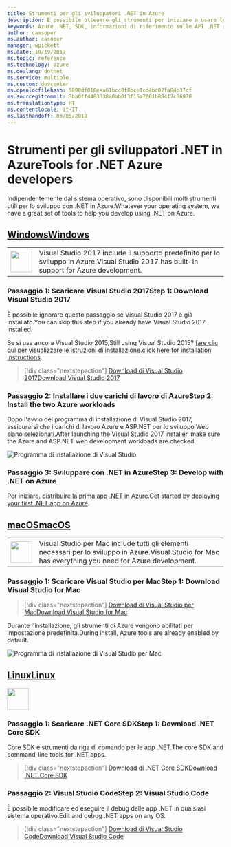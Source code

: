 ```yaml
---
title: Strumenti per gli sviluppatori .NET in Azure
description: È possibile ottenere gli strumenti per iniziare a usare le librerie .NET di Azure da un ambiente Windows, Linux o Mac.
keywords: Azure .NET, SDK, informazioni di riferimento sulle API .NET di Azure, libreria di classi .NET di Azure
author: camsoper
ms.author: casoper
manager: wpickett
ms.date: 10/19/2017
ms.topic: reference
ms.technology: azure
ms.devlang: dotnet
ms.service: multiple
ms.custom: devcenter
ms.openlocfilehash: 5890df018eea61bcc0f8bce1cd4bc02fa84b37cf
ms.sourcegitcommit: 3ba0ff4463338a0ab0f3f15a7601b89417c06970
ms.translationtype: HT
ms.contentlocale: it-IT
ms.lasthandoff: 03/05/2018
---
```

# <a name="tools-for-net-azure-developers"></a><span data-ttu-id="0dd7c-104">Strumenti per gli sviluppatori .NET in Azure</span><span class="sxs-lookup"><span data-stu-id="0dd7c-104">Tools for .NET Azure developers</span></span>

<span data-ttu-id="0dd7c-105">Indipendentemente dal sistema operativo, sono disponibili molti strumenti utili per lo sviluppo con .NET in Azure.</span><span class="sxs-lookup"><span data-stu-id="0dd7c-105">Whatever your operating system, we have a great set of tools to help you develop using .NET on Azure.</span></span>

## <a name="windowstabwindows"></a>[<span data-ttu-id="0dd7c-106">Windows</span><span class="sxs-lookup"><span data-stu-id="0dd7c-106">Windows</span></span>](#tab/windows)

<table>
  <tr>
    <td width="50">
        <img src="https://docs.microsoft.com/en-us/media/logos/logo_vs-ide.svg" width="50" height="50"></img>
    </td>
    <td>
<span data-ttu-id="0dd7c-107">Visual Studio 2017 include il supporto predefinito per lo sviluppo in Azure.</span><span class="sxs-lookup"><span data-stu-id="0dd7c-107">Visual Studio 2017 has built-in support for Azure development.</span></span>
    </td>
  </tr>
</table>

### <a name="step-1-download-visual-studio-2017"></a><span data-ttu-id="0dd7c-108">Passaggio 1: Scaricare Visual Studio 2017</span><span class="sxs-lookup"><span data-stu-id="0dd7c-108">Step 1: Download Visual Studio 2017</span></span>

<span data-ttu-id="0dd7c-109">È possibile ignorare questo passaggio se Visual Studio 2017 è già installato.</span><span class="sxs-lookup"><span data-stu-id="0dd7c-109">You can skip this step if you already have Visual Studio 2017 installed.</span></span>

<span data-ttu-id="0dd7c-110">Se si usa ancora Visual Studio 2015,</span><span class="sxs-lookup"><span data-stu-id="0dd7c-110">Still using Visual Studio 2015?</span></span>  <span data-ttu-id="0dd7c-111">[fare clic qui per visualizzare le istruzioni di installazione](dotnet-sdk-vs2015-install.md).</span><span class="sxs-lookup"><span data-stu-id="0dd7c-111">[click here for installation instructions](dotnet-sdk-vs2015-install.md).</span></span>

> [!div class="nextstepaction"]
> [<span data-ttu-id="0dd7c-112">Download di Visual Studio 2017</span><span class="sxs-lookup"><span data-stu-id="0dd7c-112">Download Visual Studio 2017</span></span>](https://www.visualstudio.com/downloads/)


### <a name="step-2-install-the-two-azure-workloads"></a><span data-ttu-id="0dd7c-113">Passaggio 2: Installare i due carichi di lavoro di Azure</span><span class="sxs-lookup"><span data-stu-id="0dd7c-113">Step 2: Install the two Azure workloads</span></span>

<span data-ttu-id="0dd7c-114">Dopo l'avvio del programma di installazione di Visual Studio 2017, assicurarsi che i carichi di lavoro Azure e ASP.NET per lo sviluppo Web siano selezionati.</span><span class="sxs-lookup"><span data-stu-id="0dd7c-114">After launching the Visual Studio 2017 installer, make sure the Azure and ASP.NET web development workloads are checked.</span></span>

![Programma di installazione di Visual Studio](media/dotnet-tools/azure-workloads.png)

### <a name="step-3-develop-with-net-on-azure"></a><span data-ttu-id="0dd7c-116">Passaggio 3: Sviluppare con .NET in Azure</span><span class="sxs-lookup"><span data-stu-id="0dd7c-116">Step 3: Develop with .NET on Azure</span></span>

<span data-ttu-id="0dd7c-117">Per iniziare. [distribuire la prima app .NET in Azure](https://docs.microsoft.com/azure/app-service-web/app-service-web-get-started-dotnet).</span><span class="sxs-lookup"><span data-stu-id="0dd7c-117">Get started by [deploying your first .NET app on Azure](https://docs.microsoft.com/azure/app-service-web/app-service-web-get-started-dotnet).</span></span>


## <a name="macostabmacos"></a>[<span data-ttu-id="0dd7c-118">macOS</span><span class="sxs-lookup"><span data-stu-id="0dd7c-118">macOS</span></span>](#tab/macos)
<table>
  <tr>
    <td width="50">
        <img src="https://docs.microsoft.com/en-us/media/logos/logo_vs-mac.svg" width="50" height="50"></img>
    </td>
    <td>
<span data-ttu-id="0dd7c-119">Visual Studio per Mac include tutti gli elementi necessari per lo sviluppo in Azure.</span><span class="sxs-lookup"><span data-stu-id="0dd7c-119">Visual Studio for Mac has everything you need for Azure development.</span></span>
    </td>
  </tr>
</table>


### <a name="step-1-download-visual-studio-for-mac"></a><span data-ttu-id="0dd7c-120">Passaggio 1: Scaricare Visual Studio per Mac</span><span class="sxs-lookup"><span data-stu-id="0dd7c-120">Step 1: Download Visual Studio for Mac</span></span>

> [!div class="nextstepaction"]
> [<span data-ttu-id="0dd7c-121">Download di Visual Studio per Mac</span><span class="sxs-lookup"><span data-stu-id="0dd7c-121">Download Visual Studio for Mac</span></span>](https://www.visualstudio.com/vs/visual-studio-mac/)

<span data-ttu-id="0dd7c-122">Durante l'installazione, gli strumenti di Azure vengono abilitati per impostazione predefinita.</span><span class="sxs-lookup"><span data-stu-id="0dd7c-122">During install, Azure tools are already enabled by default.</span></span>

![Programma di installazione di Visual Studio per Mac](media/dotnet-tools/azure-vsmac.png)

## <a name="linuxtablinux"></a>[<span data-ttu-id="0dd7c-124">Linux</span><span class="sxs-lookup"><span data-stu-id="0dd7c-124">Linux</span></span>](#tab/linux)

<img src="https://docs.microsoft.com/en-us/visualstudio/products/images/vs-code.svg" width="50" height="50"></img>

### <a name="step-1-download-net-core-sdk"></a><span data-ttu-id="0dd7c-125">Passaggio 1: Scaricare .NET Core SDK</span><span class="sxs-lookup"><span data-stu-id="0dd7c-125">Step 1: Download .NET Core SDK</span></span>

<span data-ttu-id="0dd7c-126">Core SDK e strumenti da riga di comando per le app .NET.</span><span class="sxs-lookup"><span data-stu-id="0dd7c-126">The core SDK and command-line tools for .NET apps.</span></span>

> [!div class="nextstepaction"]
> [<span data-ttu-id="0dd7c-127">Download di .NET Core SDK</span><span class="sxs-lookup"><span data-stu-id="0dd7c-127">Download .NET Core SDK</span></span>](https://www.microsoft.com/net/core)

### <a name="step-2-visual-studio-code"></a><span data-ttu-id="0dd7c-128">Passaggio 2: Visual Studio Code</span><span class="sxs-lookup"><span data-stu-id="0dd7c-128">Step 2: Visual Studio Code</span></span>

<span data-ttu-id="0dd7c-129">È possibile modificare ed eseguire il debug delle app .NET in qualsiasi sistema operativo.</span><span class="sxs-lookup"><span data-stu-id="0dd7c-129">Edit and debug .NET apps on any OS.</span></span>

> [!div class="nextstepaction"]
> [<span data-ttu-id="0dd7c-130">Download di Visual Studio Code</span><span class="sxs-lookup"><span data-stu-id="0dd7c-130">Download Visual Studio Code</span></span>](https://code.visualstudio.com)